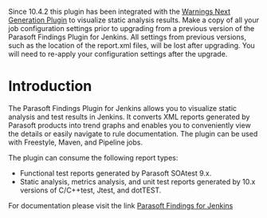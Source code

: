 

Since 10.4.2 this plugin has been integrated with the [Warnings Next
Generation
Plugin](https://wiki.jenkins.io/display/JENKINS/Warnings+Next+Generation+Plugin) to
visualize static analysis results. Make a copy of all your job
configuration settings prior to upgrading from a previous version of the
Parasoft Findings Plugin for Jenkins. All settings from previous
versions, such as the location of the report.xml files, will be lost
after upgrading. You will need to re-apply your configuration settings
after the upgrade.

# Introduction

The Parasoft Findings Plugin for Jenkins allows you to visualize static
analysis and test results in Jenkins. It converts XML reports generated
by Parasoft products into trend graphs and enables you to conveniently
view the details or easily navigate to rule documentation. The plugin
can be used with Freestyle, Maven, and Pipeline jobs.

The plugin can consume the following report types:

-   Functional test reports generated by Parasoft SOAtest 9.x.
-   Static analysis, metrics analysis, and unit test reports generated
    by 10.x versions of C/C++test, Jtest, and dotTEST.

For documentation please visit the link [Parasoft Findings for
Jenkins](https://docs.parasoft.com/display/FINDS/Parasoft+Findings+for+Jenkins)

  

  

  
